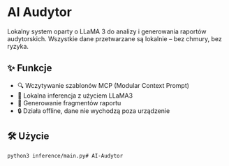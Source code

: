 # AI Audytor

Lokalny system oparty o LLaMA 3 do analizy i generowania raportów audytorskich. Wszystkie dane przetwarzane są lokalnie – bez chmury, bez ryzyka.

## ✨ Funkcje

- 🔍 Wczytywanie szablonów MCP (Modular Context Prompt)
- 🧠 Lokalna inferencja z użyciem LLaMA3
- 🧾 Generowanie fragmentów raportu
- 🔒 Działa offline, dane nie wychodzą poza urządzenie

## 🛠️ Użycie

```bash
python3 inference/main.py# AI-Audytor
